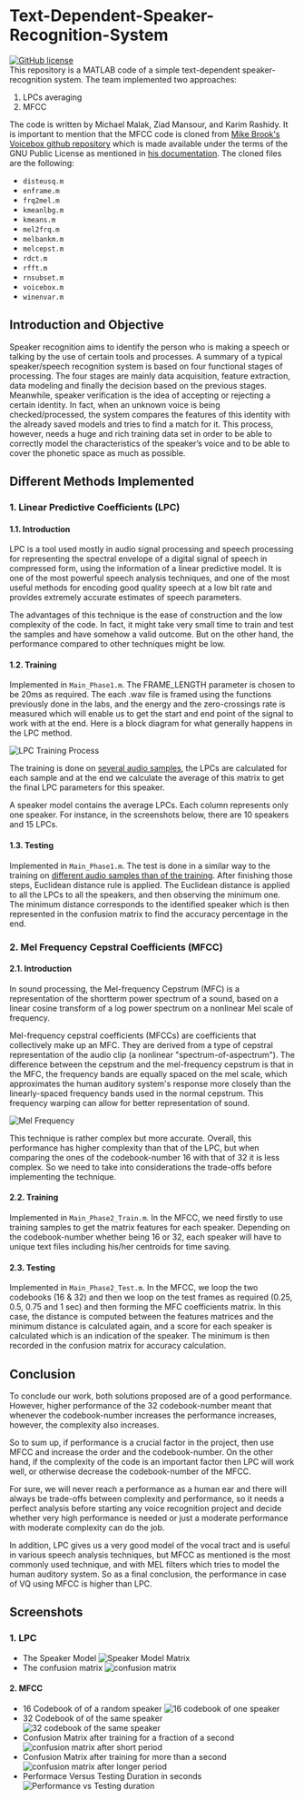 # Text-Dependent-Speaker-Recognition-System
[![GitHub license](https://img.shields.io/github/license/MichaelKMalak/Text-Dependent-Speaker-Recognition-System.svg)](https://github.com/MichaelKMalak/Text-Dependent-Speaker-Recognition-System/blob/master/LICENSE)
<br>This repository is a MATLAB code of a simple text-dependent speaker-recognition system. The team implemented two approaches:
1. LPCs averaging
2. MFCC

The code is written by Michael Malak, Ziad Mansour, and Karim Rashidy. It is important to mention that the MFCC code is cloned from [Mike Brook's Voicebox github repository](https://github.com/ImperialCollegeLondon/sap-voicebox) which is made available under the terms of the GNU Public License as mentioned in [his documentation](http://www.ee.ic.ac.uk/hp/staff/dmb/voicebox/voicebox.html). The cloned files are the following: 
* `disteusq.m`
* `enframe.m`	
* `frq2mel.m`
* `kmeanlbg.m`	
* `kmeans.m`
* `mel2frq.m`	
* `melbankm.m`	
* `melcepst.m`	
* `rdct.m`	
* `rfft.m`	
* `rnsubset.m`	
* `voicebox.m`
* `winenvar.m`

## Introduction and Objective
Speaker recognition aims to identify the person who is making a speech or talking by the use of certain tools and processes. A summary of a typical speaker/speech recognition system is based on four functional stages of processing. The four stages are mainly data acquisition, feature extraction, data modeling and finally the decision based on the previous stages. Meanwhile, speaker verification is the idea of accepting or rejecting a certain identity. In fact, when an unknown voice is being checked/processed, the system compares the features of this identity with the already saved models and tries to find a match for it. This process, however, needs a huge and rich training data set in order to be able to correctly model the characteristics of the speaker’s voice and to be able to cover the phonetic space as much as possible.

## Different Methods Implemented

### 1. Linear Predictive Coefficients (LPC)
#### 1.1. Introduction
LPC is a tool used mostly in audio signal processing and speech processing for representing the spectral envelope of a digital signal of speech in compressed form, using the information of a linear predictive model. It is one of the most powerful speech analysis techniques, and one of the most useful methods for encoding good quality speech at a low bit rate and provides extremely accurate estimates of speech parameters.

The advantages of this technique is the ease of construction and the low complexity of the code. In fact, it might take very small time to train and test the samples and have somehow a valid outcome. But on the other hand, the performance compared to other techniques might be low.

#### 1.2. Training
Implemented in `Main_Phase1.m`.
The FRAME_LENGTH parameter is chosen to be 20ms as required. The each .wav file is framed using the functions previously done in the labs, and the energy and the zero-crossings rate is measured which will enable us to get the start and end point of the signal to work with at the end. Here is a block diagram for what generally happens in the LPC method.

![LPC Training Process](https://raw.githubusercontent.com/MichaelKMalak/Text-Dependent-Speaker-Recognition-System/master/src/others/LPC%20train.PNG)

The training is done on [several audio samples](https://github.com/MichaelKMalak/Text-Dependent-Speaker-Recognition-System/tree/master/src/trainingData), the LPCs are calculated for each sample and at the end we calculate the average of this matrix to get the final LPC parameters for this speaker. 

A speaker model contains the average LPCs. Each column represents only one speaker. For instance, in the screenshots below, there are 10 speakers and 15 LPCs.

#### 1.3. Testing
Implemented in `Main_Phase1.m`.
The test is done in a similar way to the training on [different audio samples than of the training](https://github.com/MichaelKMalak/Text-Dependent-Speaker-Recognition-System/tree/master/src/testingData). After finishing those steps, Euclidean distance rule is applied. The Euclidean distance is applied to all the LPCs to all the speakers, and then observing the minimum one. The minimum distance corresponds to the identified speaker which is then represented in the confusion matrix to find the accuracy percentage in the end.

### 2. Mel Frequency Cepstral Coefficients (MFCC)
#### 2.1. Introduction
In sound processing, the Mel-frequency Cepstrum (MFC) is a representation of the shortterm power spectrum of a sound, based on a linear cosine transform of a log power spectrum on a nonlinear Mel scale of frequency.

Mel-frequency cepstral coefficients (MFCCs) are coefficients that collectively make up an MFC. They are derived from a type of cepstral representation of the audio clip (a nonlinear "spectrum-of-aspectrum"). The difference between the cepstrum and the mel-frequency cepstrum is that in the MFC, the frequency bands are equally spaced on the mel scale, which approximates the human auditory system's response more closely than the linearly-spaced frequency bands used in the normal cepstrum. This frequency warping can allow for better representation of sound.

![Mel Frequency](https://raw.githubusercontent.com/MichaelKMalak/Text-Dependent-Speaker-Recognition-System/master/src/others/mel_freq.PNG)

This technique is rather complex but more accurate. Overall, this performance has higher complexity than that of the LPC, but when comparing the ones of the codebook-number 16 with that of 32 it is less complex. So we need to take into considerations the trade-offs before implementing the technique.

#### 2.2. Training
Implemented in `Main_Phase2_Train.m`.
In the MFCC, we need firstly to use training samples to get the matrix features for each speaker. Depending on the codebook-number whether being 16 or 32, each speaker will have to unique text files including his/her centroids for time saving.

#### 2.3. Testing
Implemented in  `Main_Phase2_Test.m`.
In the MFCC, we loop the two codebooks (16 & 32) and then we loop on the test frames as required (0.25, 0.5, 0.75 and 1 sec) and then forming the MFC coefficients matrix. In this case, the distance is computed between the features matrices and the minimum distance
is calculated again, and a score for each speaker is calculated which is an indication of the speaker. The minimum is then recorded in the confusion matrix for accuracy calculation.

## Conclusion
To conclude our work, both solutions proposed are of a good performance. However, higher performance of the 32 codebook-number meant that whenever the codebook-number increases the performance increases, however, the complexity also increases.

So to sum up, if performance is a crucial factor in the project, then use MFCC and increase the order and the codebook-number. On the other hand, if the complexity of the code is an important factor then LPC will work well, or otherwise decrease the codebook-number of the MFCC.

For sure, we will never reach a performance as a human ear and there will always be trade-offs between complexity and performance, so it needs a perfect analysis before starting any voice recognition project and decide whether very high performance is needed or just a moderate
performance with moderate complexity can do the job.

In addition, LPC gives us a very good model of the vocal tract and is useful in various speech analysis techniques, but MFCC as mentioned is the most commonly used technique, and with MEL filters which tries to model the human auditory system. So as a final conclusion, the performance in case of VQ using MFCC is higher than LPC.

## Screenshots
### 1. LPC
* The Speaker Model
![Speaker Model Matrix](https://raw.githubusercontent.com/MichaelKMalak/Text-Dependent-Speaker-Recognition-System/master/src/others/SpeakerModel.PNG)
* The confusion matrix
![confusion matrix](https://raw.githubusercontent.com/MichaelKMalak/Text-Dependent-Speaker-Recognition-System/master/src/others/confusion_matrix.PNG)
#### 2. MFCC
* 16 Codebook of of a random speaker
![16 codebook of one speaker](https://raw.githubusercontent.com/MichaelKMalak/Text-Dependent-Speaker-Recognition-System/master/src/others/16_codebook_of_one_speaker.PNG)
* 32 Codebook of of the same speaker
![32 codebook of the same speaker](https://raw.githubusercontent.com/MichaelKMalak/Text-Dependent-Speaker-Recognition-System/master/src/others/32_codebook_of_one_speaker.PNG)
* Confusion Matrix after training for a fraction of a second
![confusion matrix after short period](https://raw.githubusercontent.com/MichaelKMalak/Text-Dependent-Speaker-Recognition-System/master/src/others/confusion%20matrix%20after%20duration%201.PNG)
* Confusion Matrix after training for more than a second
![confusion matrix after longer period](https://raw.githubusercontent.com/MichaelKMalak/Text-Dependent-Speaker-Recognition-System/master/src/others/confusion%20matrix%20after%20duration%206.PNG)
* Performace Versus Testing Duration in seconds
![Performance vs Testing duration](https://raw.githubusercontent.com/MichaelKMalak/Text-Dependent-Speaker-Recognition-System/master/src/others/performance_of_32_16_codebooks.PNG)


